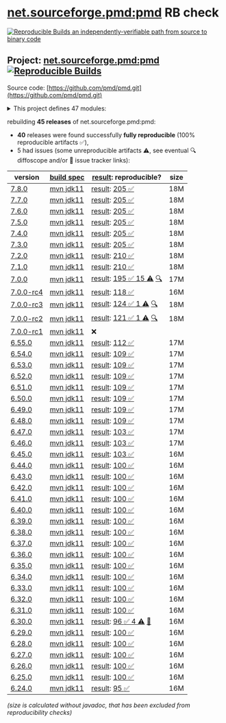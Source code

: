 [net.sourceforge.pmd:pmd](https://central.sonatype.com/artifact/net.sourceforge.pmd/pmd/versions) RB check
=======

[![Reproducible Builds](https://reproducible-builds.org/images/logos/rb.svg) an independently-verifiable path from source to binary code](https://reproducible-builds.org/)

## Project: [net.sourceforge.pmd:pmd](https://central.sonatype.com/artifact/net.sourceforge.pmd/pmd/versions) [![Reproducible Builds](https://img.shields.io/endpoint?url=https://raw.githubusercontent.com/jvm-repo-rebuild/reproducible-central/master/content/net/sourceforge/pmd/badge.json)](https://github.com/jvm-repo-rebuild/reproducible-central/blob/master/content/net/sourceforge/pmd/README.md)

Source code: [https://github.com/pmd/pmd.git](https://github.com/pmd/pmd.git)

<details><summary>This project defines 47 modules:</summary>

* [net.sourceforge.pmd:pmd](https://central.sonatype.com/artifact/net.sourceforge.pmd/pmd/overview)
* [net.sourceforge.pmd:pmd-ant](https://central.sonatype.com/artifact/net.sourceforge.pmd/pmd-ant/overview)
* [net.sourceforge.pmd:pmd-apex](https://central.sonatype.com/artifact/net.sourceforge.pmd/pmd-apex/overview)
* [net.sourceforge.pmd:pmd-apex-jorje](https://central.sonatype.com/artifact/net.sourceforge.pmd/pmd-apex-jorje/overview)
* [net.sourceforge.pmd:pmd-cli](https://central.sonatype.com/artifact/net.sourceforge.pmd/pmd-cli/overview)
* [net.sourceforge.pmd:pmd-coco](https://central.sonatype.com/artifact/net.sourceforge.pmd/pmd-coco/overview)
* [net.sourceforge.pmd:pmd-compat6](https://central.sonatype.com/artifact/net.sourceforge.pmd/pmd-compat6/overview)
* [net.sourceforge.pmd:pmd-core](https://central.sonatype.com/artifact/net.sourceforge.pmd/pmd-core/overview)
* [net.sourceforge.pmd:pmd-cpp](https://central.sonatype.com/artifact/net.sourceforge.pmd/pmd-cpp/overview)
* [net.sourceforge.pmd:pmd-cs](https://central.sonatype.com/artifact/net.sourceforge.pmd/pmd-cs/overview)
* [net.sourceforge.pmd:pmd-dart](https://central.sonatype.com/artifact/net.sourceforge.pmd/pmd-dart/overview)
* [net.sourceforge.pmd:pmd-dist](https://central.sonatype.com/artifact/net.sourceforge.pmd/pmd-dist/overview)
* [net.sourceforge.pmd:pmd-doc](https://central.sonatype.com/artifact/net.sourceforge.pmd/pmd-doc/overview)
* [net.sourceforge.pmd:pmd-fortran](https://central.sonatype.com/artifact/net.sourceforge.pmd/pmd-fortran/overview)
* [net.sourceforge.pmd:pmd-gherkin](https://central.sonatype.com/artifact/net.sourceforge.pmd/pmd-gherkin/overview)
* [net.sourceforge.pmd:pmd-go](https://central.sonatype.com/artifact/net.sourceforge.pmd/pmd-go/overview)
* [net.sourceforge.pmd:pmd-groovy](https://central.sonatype.com/artifact/net.sourceforge.pmd/pmd-groovy/overview)
* [net.sourceforge.pmd:pmd-html](https://central.sonatype.com/artifact/net.sourceforge.pmd/pmd-html/overview)
* [net.sourceforge.pmd:pmd-java](https://central.sonatype.com/artifact/net.sourceforge.pmd/pmd-java/overview)
* [net.sourceforge.pmd:pmd-java8](https://central.sonatype.com/artifact/net.sourceforge.pmd/pmd-java8/overview)
* [net.sourceforge.pmd:pmd-javascript](https://central.sonatype.com/artifact/net.sourceforge.pmd/pmd-javascript/overview)
* [net.sourceforge.pmd:pmd-jsp](https://central.sonatype.com/artifact/net.sourceforge.pmd/pmd-jsp/overview)
* [net.sourceforge.pmd:pmd-julia](https://central.sonatype.com/artifact/net.sourceforge.pmd/pmd-julia/overview)
* [net.sourceforge.pmd:pmd-kotlin](https://central.sonatype.com/artifact/net.sourceforge.pmd/pmd-kotlin/overview)
* [net.sourceforge.pmd:pmd-lang-test](https://central.sonatype.com/artifact/net.sourceforge.pmd/pmd-lang-test/overview)
* [net.sourceforge.pmd:pmd-languages-deps](https://central.sonatype.com/artifact/net.sourceforge.pmd/pmd-languages-deps/overview)
* [net.sourceforge.pmd:pmd-lua](https://central.sonatype.com/artifact/net.sourceforge.pmd/pmd-lua/overview)
* [net.sourceforge.pmd:pmd-matlab](https://central.sonatype.com/artifact/net.sourceforge.pmd/pmd-matlab/overview)
* [net.sourceforge.pmd:pmd-modelica](https://central.sonatype.com/artifact/net.sourceforge.pmd/pmd-modelica/overview)
* [net.sourceforge.pmd:pmd-objectivec](https://central.sonatype.com/artifact/net.sourceforge.pmd/pmd-objectivec/overview)
* [net.sourceforge.pmd:pmd-perl](https://central.sonatype.com/artifact/net.sourceforge.pmd/pmd-perl/overview)
* [net.sourceforge.pmd:pmd-php](https://central.sonatype.com/artifact/net.sourceforge.pmd/pmd-php/overview)
* [net.sourceforge.pmd:pmd-plsql](https://central.sonatype.com/artifact/net.sourceforge.pmd/pmd-plsql/overview)
* [net.sourceforge.pmd:pmd-python](https://central.sonatype.com/artifact/net.sourceforge.pmd/pmd-python/overview)
* [net.sourceforge.pmd:pmd-ruby](https://central.sonatype.com/artifact/net.sourceforge.pmd/pmd-ruby/overview)
* [net.sourceforge.pmd:pmd-scala](https://central.sonatype.com/artifact/net.sourceforge.pmd/pmd-scala/overview)
* [net.sourceforge.pmd:pmd-scala-common](https://central.sonatype.com/artifact/net.sourceforge.pmd/pmd-scala-common/overview)
* [net.sourceforge.pmd:pmd-scala_2.12](https://central.sonatype.com/artifact/net.sourceforge.pmd/pmd-scala_2.12/overview)
* [net.sourceforge.pmd:pmd-scala_2.13](https://central.sonatype.com/artifact/net.sourceforge.pmd/pmd-scala_2.13/overview)
* [net.sourceforge.pmd:pmd-swift](https://central.sonatype.com/artifact/net.sourceforge.pmd/pmd-swift/overview)
* [net.sourceforge.pmd:pmd-test](https://central.sonatype.com/artifact/net.sourceforge.pmd/pmd-test/overview)
* [net.sourceforge.pmd:pmd-test-schema](https://central.sonatype.com/artifact/net.sourceforge.pmd/pmd-test-schema/overview)
* [net.sourceforge.pmd:pmd-tsql](https://central.sonatype.com/artifact/net.sourceforge.pmd/pmd-tsql/overview)
* [net.sourceforge.pmd:pmd-velocity](https://central.sonatype.com/artifact/net.sourceforge.pmd/pmd-velocity/overview)
* [net.sourceforge.pmd:pmd-visualforce](https://central.sonatype.com/artifact/net.sourceforge.pmd/pmd-visualforce/overview)
* [net.sourceforge.pmd:pmd-vm](https://central.sonatype.com/artifact/net.sourceforge.pmd/pmd-vm/overview)
* [net.sourceforge.pmd:pmd-xml](https://central.sonatype.com/artifact/net.sourceforge.pmd/pmd-xml/overview)
</details>

rebuilding **45 releases** of net.sourceforge.pmd:pmd:
- **40** releases were found successfully **fully reproducible** (100% reproducible artifacts :white_check_mark:),
- 5 had issues (some unreproducible artifacts :warning:, see eventual :mag: diffoscope and/or :memo: issue tracker links):

| version | [build spec](/BUILDSPEC.md) | [result](https://reproducible-builds.org/docs/jvm/): reproducible? | size |
| -- | --------- | ------ | -- |
| [7.8.0](https://central.sonatype.com/artifact/net.sourceforge.pmd/pmd/7.8.0/pom) | [mvn jdk11](pmd-7.8.0.buildspec) | [result](pmd-7.8.0.buildinfo): [205 :white_check_mark: ](pmd-7.8.0.buildcompare) | 18M |
| [7.7.0](https://central.sonatype.com/artifact/net.sourceforge.pmd/pmd/7.7.0/pom) | [mvn jdk11](pmd-7.7.0.buildspec) | [result](pmd-7.7.0.buildinfo): [205 :white_check_mark: ](pmd-7.7.0.buildcompare) | 18M |
| [7.6.0](https://central.sonatype.com/artifact/net.sourceforge.pmd/pmd/7.6.0/pom) | [mvn jdk11](pmd-7.6.0.buildspec) | [result](pmd-7.6.0.buildinfo): [205 :white_check_mark: ](pmd-7.6.0.buildcompare) | 18M |
| [7.5.0](https://central.sonatype.com/artifact/net.sourceforge.pmd/pmd/7.5.0/pom) | [mvn jdk11](pmd-7.5.0.buildspec) | [result](pmd-7.5.0.buildinfo): [205 :white_check_mark: ](pmd-7.5.0.buildcompare) | 18M |
| [7.4.0](https://central.sonatype.com/artifact/net.sourceforge.pmd/pmd/7.4.0/pom) | [mvn jdk11](pmd-7.4.0.buildspec) | [result](pmd-7.4.0.buildinfo): [205 :white_check_mark: ](pmd-7.4.0.buildcompare) | 18M |
| [7.3.0](https://central.sonatype.com/artifact/net.sourceforge.pmd/pmd/7.3.0/pom) | [mvn jdk11](pmd-7.3.0.buildspec) | [result](pmd-7.3.0.buildinfo): [205 :white_check_mark: ](pmd-7.3.0.buildcompare) | 18M |
| [7.2.0](https://central.sonatype.com/artifact/net.sourceforge.pmd/pmd/7.2.0/pom) | [mvn jdk11](pmd-7.2.0.buildspec) | [result](pmd-7.2.0.buildinfo): [210 :white_check_mark: ](pmd-7.2.0.buildcompare) | 18M |
| [7.1.0](https://central.sonatype.com/artifact/net.sourceforge.pmd/pmd/7.1.0/pom) | [mvn jdk11](pmd-7.1.0.buildspec) | [result](pmd-7.1.0.buildinfo): [210 :white_check_mark: ](pmd-7.1.0.buildcompare) | 18M |
| [7.0.0](https://central.sonatype.com/artifact/net.sourceforge.pmd/pmd/7.0.0/pom) | [mvn jdk11](pmd-7.0.0.buildspec) | [result](pmd-7.0.0.buildinfo): [195 :white_check_mark:  15 :warning:](pmd-7.0.0.buildcompare) [:mag:](pmd-7.0.0.diffoscope) | 17M |
| [7.0.0-rc4](https://central.sonatype.com/artifact/net.sourceforge.pmd/pmd/7.0.0-rc4/pom) | [mvn jdk11](pmd-7.0.0-rc4.buildspec) | [result](pmd-7.0.0-rc4.buildinfo): [118 :white_check_mark: ](pmd-7.0.0-rc4.buildcompare) | 16M |
| [7.0.0-rc3](https://central.sonatype.com/artifact/net.sourceforge.pmd/pmd/7.0.0-rc3/pom) | [mvn jdk11](pmd-7.0.0-rc3.buildspec) | [result](pmd-7.0.0-rc3.buildinfo): [124 :white_check_mark:  1 :warning:](pmd-7.0.0-rc3.buildcompare) [:mag:](pmd-7.0.0-rc3.diffoscope) | 18M |
| [7.0.0-rc2](https://central.sonatype.com/artifact/net.sourceforge.pmd/pmd/7.0.0-rc2/pom) | [mvn jdk11](pmd-7.0.0-rc2.buildspec) | [result](pmd-7.0.0-rc2.buildinfo): [121 :white_check_mark:  1 :warning:](pmd-7.0.0-rc2.buildcompare) [:mag:](pmd-7.0.0-rc2.diffoscope) | 18M |
| [7.0.0-rc1](https://central.sonatype.com/artifact/net.sourceforge.pmd/pmd/7.0.0-rc1/pom) | [mvn jdk11](pmd-7.0.0-rc1.buildspec) | :x: | |
| [6.55.0](https://central.sonatype.com/artifact/net.sourceforge.pmd/pmd/6.55.0/pom) | [mvn jdk11](pmd-6.55.0.buildspec) | [result](pmd-6.55.0.buildinfo): [112 :white_check_mark: ](pmd-6.55.0.buildcompare) | 17M |
| [6.54.0](https://central.sonatype.com/artifact/net.sourceforge.pmd/pmd/6.54.0/pom) | [mvn jdk11](pmd-6.54.0.buildspec) | [result](pmd-6.54.0.buildinfo): [109 :white_check_mark: ](pmd-6.54.0.buildcompare) | 17M |
| [6.53.0](https://central.sonatype.com/artifact/net.sourceforge.pmd/pmd/6.53.0/pom) | [mvn jdk11](pmd-6.53.0.buildspec) | [result](pmd-6.53.0.buildinfo): [109 :white_check_mark: ](pmd-6.53.0.buildcompare) | 17M |
| [6.52.0](https://central.sonatype.com/artifact/net.sourceforge.pmd/pmd/6.52.0/pom) | [mvn jdk11](pmd-6.52.0.buildspec) | [result](pmd-6.52.0.buildinfo): [109 :white_check_mark: ](pmd-6.52.0.buildcompare) | 17M |
| [6.51.0](https://central.sonatype.com/artifact/net.sourceforge.pmd/pmd/6.51.0/pom) | [mvn jdk11](pmd-6.51.0.buildspec) | [result](pmd-6.51.0.buildinfo): [109 :white_check_mark: ](pmd-6.51.0.buildcompare) | 17M |
| [6.50.0](https://central.sonatype.com/artifact/net.sourceforge.pmd/pmd/6.50.0/pom) | [mvn jdk11](pmd-6.50.0.buildspec) | [result](pmd-6.50.0.buildinfo): [109 :white_check_mark: ](pmd-6.50.0.buildcompare) | 17M |
| [6.49.0](https://central.sonatype.com/artifact/net.sourceforge.pmd/pmd/6.49.0/pom) | [mvn jdk11](pmd-6.49.0.buildspec) | [result](pmd-6.49.0.buildinfo): [109 :white_check_mark: ](pmd-6.49.0.buildcompare) | 17M |
| [6.48.0](https://central.sonatype.com/artifact/net.sourceforge.pmd/pmd/6.48.0/pom) | [mvn jdk11](pmd-6.48.0.buildspec) | [result](pmd-6.48.0.buildinfo): [109 :white_check_mark: ](pmd-6.48.0.buildcompare) | 17M |
| [6.47.0](https://central.sonatype.com/artifact/net.sourceforge.pmd/pmd/6.47.0/pom) | [mvn jdk11](pmd-6.47.0.buildspec) | [result](pmd-6.47.0.buildinfo): [103 :white_check_mark: ](pmd-6.47.0.buildcompare) | 17M |
| [6.46.0](https://central.sonatype.com/artifact/net.sourceforge.pmd/pmd/6.46.0/pom) | [mvn jdk11](pmd-6.46.0.buildspec) | [result](pmd-6.46.0.buildinfo): [103 :white_check_mark: ](pmd-6.46.0.buildcompare) | 17M |
| [6.45.0](https://central.sonatype.com/artifact/net.sourceforge.pmd/pmd/6.45.0/pom) | [mvn jdk11](pmd-6.45.0.buildspec) | [result](pmd-6.45.0.buildinfo): [103 :white_check_mark: ](pmd-6.45.0.buildcompare) | 16M |
| [6.44.0](https://central.sonatype.com/artifact/net.sourceforge.pmd/pmd/6.44.0/pom) | [mvn jdk11](pmd-6.44.0.buildspec) | [result](pmd-6.44.0.buildinfo): [100 :white_check_mark: ](pmd-6.44.0.buildcompare) | 16M |
| [6.43.0](https://central.sonatype.com/artifact/net.sourceforge.pmd/pmd/6.43.0/pom) | [mvn jdk11](pmd-6.43.0.buildspec) | [result](pmd-6.43.0.buildinfo): [100 :white_check_mark: ](pmd-6.43.0.buildcompare) | 16M |
| [6.42.0](https://central.sonatype.com/artifact/net.sourceforge.pmd/pmd/6.42.0/pom) | [mvn jdk11](pmd-6.42.0.buildspec) | [result](pmd-6.42.0.buildinfo): [100 :white_check_mark: ](pmd-6.42.0.buildcompare) | 16M |
| [6.41.0](https://central.sonatype.com/artifact/net.sourceforge.pmd/pmd/6.41.0/pom) | [mvn jdk11](pmd-6.41.0.buildspec) | [result](pmd-6.41.0.buildinfo): [100 :white_check_mark: ](pmd-6.41.0.buildcompare) | 16M |
| [6.40.0](https://central.sonatype.com/artifact/net.sourceforge.pmd/pmd/6.40.0/pom) | [mvn jdk11](pmd-6.40.0.buildspec) | [result](pmd-6.40.0.buildinfo): [100 :white_check_mark: ](pmd-6.40.0.buildcompare) | 16M |
| [6.39.0](https://central.sonatype.com/artifact/net.sourceforge.pmd/pmd/6.39.0/pom) | [mvn jdk11](pmd-6.39.0.buildspec) | [result](pmd-6.39.0.buildinfo): [100 :white_check_mark: ](pmd-6.39.0.buildcompare) | 16M |
| [6.38.0](https://central.sonatype.com/artifact/net.sourceforge.pmd/pmd/6.38.0/pom) | [mvn jdk11](pmd-6.38.0.buildspec) | [result](pmd-6.38.0.buildinfo): [100 :white_check_mark: ](pmd-6.38.0.buildcompare) | 16M |
| [6.37.0](https://central.sonatype.com/artifact/net.sourceforge.pmd/pmd/6.37.0/pom) | [mvn jdk11](pmd-6.37.0.buildspec) | [result](pmd-6.37.0.buildinfo): [100 :white_check_mark: ](pmd-6.37.0.buildcompare) | 16M |
| [6.36.0](https://central.sonatype.com/artifact/net.sourceforge.pmd/pmd/6.36.0/pom) | [mvn jdk11](pmd-6.36.0.buildspec) | [result](pmd-6.36.0.buildinfo): [100 :white_check_mark: ](pmd-6.36.0.buildcompare) | 16M |
| [6.35.0](https://central.sonatype.com/artifact/net.sourceforge.pmd/pmd/6.35.0/pom) | [mvn jdk11](pmd-6.35.0.buildspec) | [result](pmd-6.35.0.buildinfo): [100 :white_check_mark: ](pmd-6.35.0.buildcompare) | 16M |
| [6.34.0](https://central.sonatype.com/artifact/net.sourceforge.pmd/pmd/6.34.0/pom) | [mvn jdk11](pmd-6.34.0.buildspec) | [result](pmd-6.34.0.buildinfo): [100 :white_check_mark: ](pmd-6.34.0.buildcompare) | 16M |
| [6.33.0](https://central.sonatype.com/artifact/net.sourceforge.pmd/pmd/6.33.0/pom) | [mvn jdk11](pmd-6.33.0.buildspec) | [result](pmd-6.33.0.buildinfo): [100 :white_check_mark: ](pmd-6.33.0.buildcompare) | 16M |
| [6.32.0](https://central.sonatype.com/artifact/net.sourceforge.pmd/pmd/6.32.0/pom) | [mvn jdk11](pmd-6.32.0.buildspec) | [result](pmd-6.32.0.buildinfo): [100 :white_check_mark: ](pmd-6.32.0.buildcompare) | 16M |
| [6.31.0](https://central.sonatype.com/artifact/net.sourceforge.pmd/pmd/6.31.0/pom) | [mvn jdk11](pmd-6.31.0.buildspec) | [result](pmd-6.31.0.buildinfo): [100 :white_check_mark: ](pmd-6.31.0.buildcompare) | 16M |
| [6.30.0](https://central.sonatype.com/artifact/net.sourceforge.pmd/pmd/6.30.0/pom) | [mvn jdk11](pmd-6.30.0.buildspec) | [result](pmd-scala_2.12-6.30.0.buildinfo): [96 :white_check_mark:  4 :warning:](pmd-scala_2.12-6.30.0.buildcompare) [:memo:](https://github.com/pmd/pmd/issues/2970) | 16M |
| [6.29.0](https://central.sonatype.com/artifact/net.sourceforge.pmd/pmd/6.29.0/pom) | [mvn jdk11](pmd-6.29.0.buildspec) | [result](pmd-scala_2.12-6.29.0.buildinfo): [100 :white_check_mark: ](pmd-scala_2.12-6.29.0.buildcompare) | 16M |
| [6.28.0](https://central.sonatype.com/artifact/net.sourceforge.pmd/pmd/6.28.0/pom) | [mvn jdk11](pmd-6.28.0.buildspec) | [result](pmd-scala_2.12-6.28.0.buildinfo): [100 :white_check_mark: ](pmd-scala_2.12-6.28.0.buildcompare) | 16M |
| [6.27.0](https://central.sonatype.com/artifact/net.sourceforge.pmd/pmd/6.27.0/pom) | [mvn jdk11](pmd-6.27.0.buildspec) | [result](pmd-scala_2.12-6.27.0.buildinfo): [100 :white_check_mark: ](pmd-scala_2.12-6.27.0.buildcompare) | 16M |
| [6.26.0](https://central.sonatype.com/artifact/net.sourceforge.pmd/pmd/6.26.0/pom) | [mvn jdk11](pmd-6.26.0.buildspec) | [result](pmd-doc-6.26.0.buildinfo): [100 :white_check_mark: ](pmd-doc-6.26.0.buildcompare) | 16M |
| [6.25.0](https://central.sonatype.com/artifact/net.sourceforge.pmd/pmd/6.25.0/pom) | [mvn jdk11](pmd-6.25.0.buildspec) | [result](pmd-doc-6.25.0.buildinfo): [100 :white_check_mark: ](pmd-doc-6.25.0.buildcompare) | 16M |
| [6.24.0](https://central.sonatype.com/artifact/net.sourceforge.pmd/pmd/6.24.0/pom) | [mvn jdk11](pmd-6.24.0.buildspec) | [result](pmd-doc-6.24.0.buildinfo): [95 :white_check_mark: ](pmd-doc-6.24.0.buildcompare) | 16M |

<i>(size is calculated without javadoc, that has been excluded from reproducibility checks)</i>
